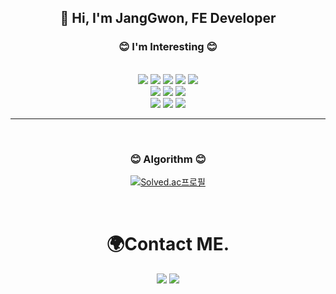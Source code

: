 <div align = "center">
 
##  👋 Hi, I'm JangGwon, FE Developer 



 
### 😊 I'm Interesting 😊

<br/>

<img src="https://img.shields.io/badge/HTML-E34F26?style=flat-square&logo=HTML5&logoColor=white"/>
<img src="https://img.shields.io/badge/CSS3-1572B6?style=flat-square&logo=CSS3&logoColor=white"/>
<img src="https://img.shields.io/badge/Tailwind CSS-06B6D4?style=flat-square&logo=Tailwind CSS&logoColor=white"/>
<img src="https://img.shields.io/badge/JavaScript-F7DF1E?style=flat-square&logo=JavaScript&logoColor=white"/>
<img src="https://img.shields.io/badge/TypeScript-3178C6?style=flat-square&logo=TypeScript&logoColor=white"/>

 <br/>
<img src="https://img.shields.io/badge/React-61DAFB?style=flat-square&logo=React&logoColor=black"/>
<img src="https://img.shields.io/badge/Next.js-000000?style=flat-square&logo=Next.js&logoColor=white"/>
<img src="https://img.shields.io/badge/Redux-764ABC?style=flat-square&logo=Redux&logoColor=white"/>
 
 
 <br/>
<img src="https://img.shields.io/badge/C++-00599C?style=flat-square&logo=Cplusplus&logoColor=white"/>
<img src="https://img.shields.io/badge/C Sharp-239120?style=flat-square&logo=CSharp&logoColor=white"/>
<img src="https://img.shields.io/badge/Unity-000000?style=flat-square&logo=Unity&logoColor=white"/>

 
---
 <br/>
  
### 😊 Algorithm   😊 

[![Solved.ac프로필](http://mazassumnida.wtf/api/v2/generate_badge?boj=wkdrnjs913)](https://solved.ac/wkdrnjs913)
 
 <br/>
 
 # 🌍Contact ME.
<a href="https://velog.io/@tlsakch510" target="_blank"><img src="https://img.shields.io/badge/velog-20C997?style=flat-square&logo=Velog&logoColor=white"/></a>
 <a href="mailto:wkdrnjs913@gmail.com"><img src="https://img.shields.io/badge/Gmail-d14836?style=flat&logo=Gmail&logoColor=white"/></a>

 
 
 </div>
 
<!--
**JuJangGwon/JuJangGwon** is a ✨ _special_ ✨ repository because its `README.md` (this file) appears on your GitHub profile.
